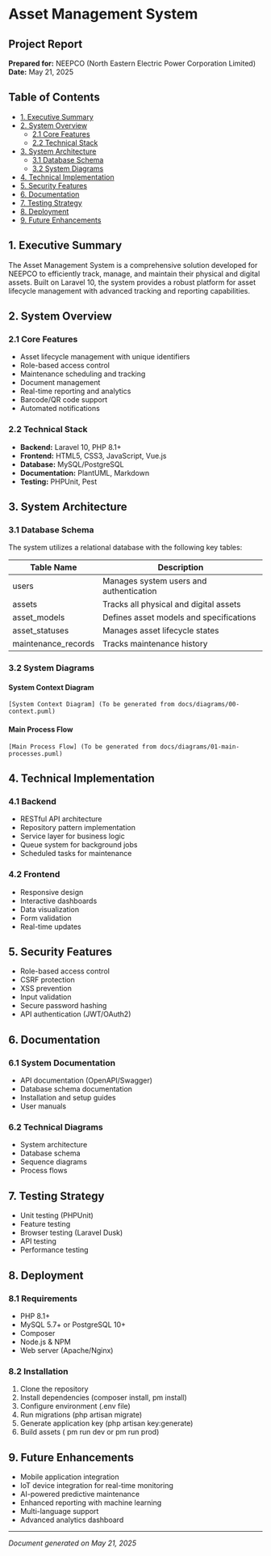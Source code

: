 ﻿# Asset Management System
## Project Report

**Prepared for:** NEEPCO (North Eastern Electric Power Corporation Limited)  
**Date:** May 21, 2025

## Table of Contents
- [1. Executive Summary](#1-executive-summary)
- [2. System Overview](#2-system-overview)
  - [2.1 Core Features](#21-core-features)
  - [2.2 Technical Stack](#22-technical-stack)
- [3. System Architecture](#3-system-architecture)
  - [3.1 Database Schema](#31-database-schema)
  - [3.2 System Diagrams](#32-system-diagrams)
- [4. Technical Implementation](#4-technical-implementation)
- [5. Security Features](#5-security-features)
- [6. Documentation](#6-documentation)
- [7. Testing Strategy](#7-testing-strategy)
- [8. Deployment](#8-deployment)
- [9. Future Enhancements](#9-future-enhancements)

## 1. Executive Summary

The Asset Management System is a comprehensive solution developed for NEEPCO to efficiently track, manage, and maintain their physical and digital assets. Built on Laravel 10, the system provides a robust platform for asset lifecycle management with advanced tracking and reporting capabilities.

## 2. System Overview

### 2.1 Core Features

- Asset lifecycle management with unique identifiers
- Role-based access control
- Maintenance scheduling and tracking
- Document management
- Real-time reporting and analytics
- Barcode/QR code support
- Automated notifications

### 2.2 Technical Stack

- **Backend:** Laravel 10, PHP 8.1+
- **Frontend:** HTML5, CSS3, JavaScript, Vue.js
- **Database:** MySQL/PostgreSQL
- **Documentation:** PlantUML, Markdown
- **Testing:** PHPUnit, Pest

## 3. System Architecture

### 3.1 Database Schema

The system utilizes a relational database with the following key tables:

| Table Name | Description |
|------------|-------------|
| users | Manages system users and authentication |
| assets | Tracks all physical and digital assets |
| asset_models | Defines asset models and specifications |
| asset_statuses | Manages asset lifecycle states |
| maintenance_records | Tracks maintenance history |

### 3.2 System Diagrams

#### System Context Diagram
`
[System Context Diagram]
(To be generated from docs/diagrams/00-context.puml)
`

#### Main Process Flow
`
[Main Process Flow]
(To be generated from docs/diagrams/01-main-processes.puml)
`

## 4. Technical Implementation

### 4.1 Backend
- RESTful API architecture
- Repository pattern implementation
- Service layer for business logic
- Queue system for background jobs
- Scheduled tasks for maintenance

### 4.2 Frontend
- Responsive design
- Interactive dashboards
- Data visualization
- Form validation
- Real-time updates

## 5. Security Features

- Role-based access control
- CSRF protection
- XSS prevention
- Input validation
- Secure password hashing
- API authentication (JWT/OAuth2)

## 6. Documentation

### 6.1 System Documentation
- API documentation (OpenAPI/Swagger)
- Database schema documentation
- Installation and setup guides
- User manuals

### 6.2 Technical Diagrams
- System architecture
- Database schema
- Sequence diagrams
- Process flows

## 7. Testing Strategy

- Unit testing (PHPUnit)
- Feature testing
- Browser testing (Laravel Dusk)
- API testing
- Performance testing

## 8. Deployment

### 8.1 Requirements
- PHP 8.1+
- MySQL 5.7+ or PostgreSQL 10+
- Composer
- Node.js & NPM
- Web server (Apache/Nginx)

### 8.2 Installation
1. Clone the repository
2. Install dependencies (composer install, 
pm install)
3. Configure environment (.env file)
4. Run migrations (php artisan migrate)
5. Generate application key (php artisan key:generate)
6. Build assets (
pm run dev or 
pm run prod)

## 9. Future Enhancements

- Mobile application integration
- IoT device integration for real-time monitoring
- AI-powered predictive maintenance
- Enhanced reporting with machine learning
- Multi-language support
- Advanced analytics dashboard

---
*Document generated on May 21, 2025*
